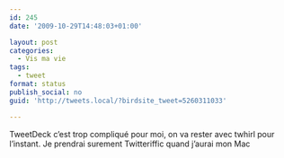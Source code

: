 ```yaml
---
id: 245
date: '2009-10-29T14:48:03+01:00'

layout: post
categories:
  - Vis ma vie
tags:
  - tweet
format: status
publish_social: no
guid: 'http://tweets.local/?birdsite_tweet=5260311033'

---
```


TweetDeck c’est trop compliqué pour moi, on va rester avec twhirl pour l’instant. Je prendrai surement Twitteriffic quand j’aurai mon Mac